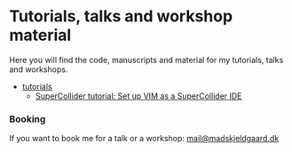 # Tutorials, talks and workshop material 

Here you will find the code, manuscripts and material for my tutorials, talks
and workshops.

* [tutorials](tutorials)
    * [SuperCollider tutorial: Set up VIM as a SuperCollider IDE](tutorials/scvim/scvim-installation.md)


### Booking

If you want to book me for a talk or a workshop: mail@madskjeldgaard.dk
